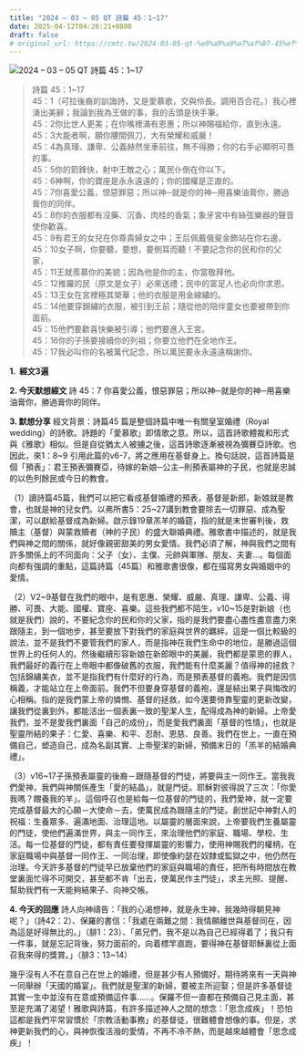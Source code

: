 ```yaml
---
title: "2024 – 03 – 05 QT 詩篇 45：1~17"
date: 2025-04-12T04:28:21+0800
draft: false
# original_url: https://cmtc.tw/2024-03-05-qt-%e8%a9%a9%e7%af%87-45%ef%bc%9a117
---
```


![2024 – 03 – 05 QT 詩篇 45：1\~17](/images/qt.jpg  "2024 – 03 – 05 QT 詩篇 45：1\~17")

> 詩篇 45：1\~17  
> 45：1（可拉後裔的訓誨詩，又是愛慕歌，交與伶長。調用百合花。）我心裡湧出美辭；我論到我為王做的事，我的舌頭是快手筆。  
> 45：2你比世人更美；在你嘴裡滿有恩惠；所以神賜福給你，直到永遠。  
> 45：3大能者啊，願你腰間佩刀，大有榮耀和威嚴！  
> 45：4為真理、謙卑、公義赫然坐車前往，無不得勝；你的右手必顯明可畏的事。  
> 45：5你的箭鋒快，射中王敵之心；萬民仆倒在你以下。  
> 45：6神啊，你的寶座是永永遠遠的；你的國權是正直的。  
> 45：7你喜愛公義，恨惡罪惡；所以神─就是你的神─用喜樂油膏你，勝過膏你的同伴。  
> 45：8你的衣服都有沒藥、沉香、肉桂的香氣；象牙宮中有絲弦樂器的聲音使你歡喜。  
> 45：9有君王的女兒在你尊貴婦女之中；王后佩戴俄斐金飾站在你右邊。  
> 45：10女子啊，你要聽，要想，要側耳而聽！不要記念你的民和你的父家，  
> 45：11王就羨慕你的美貌；因為他是你的主，你當敬拜他。  
> 45：12推羅的民（原文是女子）必來送禮；民中的富足人也必向你求恩。  
> 45：13王女在宮裡極其榮華；他的衣服是用金線繡的。  
> 45：14他要穿錦繡的衣服，被引到王前；隨從他的陪伴童女也要被帶到你面前。  
> 45：15他們要歡喜快樂被引導；他們要進入王宮。  
> 45：16你的子孫要接續你的列祖；你要立他們在全地作王。  
> 45：17我必叫你的名被萬代記念，所以萬民要永永遠遠稱謝你。

**1.  經文3遍**

**2. 今天默想經文**
詩 45：7 你喜愛公義，恨惡罪惡；所以神─就是你的神─用喜樂油膏你，勝過膏你的同伴。

**3. 默想分享**
經文背景：詩篇45 篇是整個詩篇中唯一有關皇室婚禮（Royal wedding）的詩歌。詩題的「愛慕歌」即情歌之意。所以，這首詩歌體裁和形式與《雅歌》相似。但是自從猶太人被擄之後，這首詩歌逐漸被視為彌賽亞詩歌。也因此，來1：8\~9 引用此篇的v6-7，將之應用在基督身上。換句話說，這首詩篇是個「預表」：君王預表彌賽亞，待嫁的新娘─公主─則預表屬神的子民，也就是忠誠的以色列餘民或今日的教會。

（1）讀詩篇45篇，我們可以把它看成基督婚禮的預表，基督是新郎，新娘就是教會，也就是神的兒女們。以弗所書5：25\~27講到教會要除去一切罪惡、成為聖潔，可以獻給基督成為新婦。啟示錄19章羔羊的婚筵，指的就是末世審判後，救贖主（基督）與蒙救贖者（神的子民）的盛大聯婚典禮。雅歌書中描述的，就是我們與神之間的關係，就好像親密甜美的男女愛情。我們必須了解，神與我們之間有許多關係上的不同面向：父子（女）、主僕、元帥與軍隊、朋友、夫妻…。每個面向都有強調的重點，這篇詩篇（45篇）和雅歌書很像，都在描寫男女與婚姻中的愛情。

（2）V2\~9基督在我們的眼中，是有恩惠、榮耀、威嚴、真理、謙卑、公義、得勝、可畏、大能、國權、寶座、喜樂。這些我們都不陌生，v10\~15是對新娘（也就是我們）說的，不要紀念你的民和你的父家，指的是我們要盡心盡性盡意盡力來跟隨主，到一個地步，甚至要放下對我們的家庭與世界的羈絆。這是一個比較級的說法，並不是我們不要管我們的家人，而是指神在我們生命中的地位，是勝過這個世界上的任何人的。然後繼續形容新娘在新郎眼中的美麗，我們都是蒙恩的罪人，我們最好的義行在上帝眼中都像破舊的衣服，我們能有什麼美麗？值得神的拯救？包括錦繡美衣，並不是指我們有什麼好的行為，而是預表基督的義袍。我們是因信稱義，才能站立在上帝面前。我們不但要身穿基督的義袍，還是結出果子與悔改的心相稱。指的是我們蒙上帝的憐憫、基督的拯救，如今還要倚靠聖靈的更新改變，讓我們從裏到外，都能活出一個表裏一致的聖潔人生，配得成為神的新婦。上帝愛我們，並不是愛我們裏面「自己的成份」，而是愛我們裏面「基督的性情」，也就是聖靈所結的果子：仁愛、喜樂、和平、忍耐、恩慈、良善。我們在世上，一直在預備自己，塑造自己，成為名副其實、上帝聖潔的新婦，預備末日的「羔羊的結婚典禮」。

（3）v16\~17子孫預表屬靈的後裔－跟隨基督的門徒，將要與主一同作王。當我我們愛神，我們與神關係產生「愛的結晶」，就是門徒。耶穌對彼得說了三次：「你愛我嗎？餵養我的羊」。這個呼召也是給每一位基督的門徒的，我們愛神，就一定要完成基督最大的心願－大使命－去，使萬民成為跟隨主的門徒。創世記中神對人的祝福：生養眾多、遍滿地面、治理這地。以屬靈的層面來說，上帝要我們生養屬靈的門徒，使他們遍滿世界，與主一同作王，來治理他們的家庭、職場、學校、生活。每一位基督的門徒，都有責任要發揮屬靈的影響力，使用神賜我們的權柄，在家庭職場中與基督一同作王、一同治理，即使像約瑟在奴隸或監獄之中，他仍然在治理。今天許多基督的門徒早已放棄他們的家庭與職場的責任，把所有時間放在教堂裏面忙得不可開交，甚至都不肯「出去，使萬民作主門徒」，求主光照、提醒、幫助我們有一天能夠結果子、向神交帳。

**4. 今天的回應**
詩人向神禱告：「我的心渴想神，就是永生神，我幾時得朝見神呢？」（詩42：2）、保羅的書信：「我處在兩難之間：我情願離世與基督同在，因為這是好得無比的。」（腓1：23）、「弟兄們，我不是以為自己已經得着了；我只有一件事，就是忘記背後，努力面前的，向着標竿直跑，要得神在基督耶穌裏從上面召我來得的獎賞。」（腓3：13\~14）

幾乎沒有人不在意自己在世上的婚禮，但是甚少有人預備好，期待將來有一天與神一同舉辦「天國的婚宴」。我們就是聖潔的新婦，要被主所迎娶；但是許多基督徒其實一生中並沒有在意或預備這件事……。保羅不但一直都在預備自己見主面，甚至是充滿了渴望！雅歌與詩篇，有許多描述神人之間的想念：「思念成疾」！恐怕這都是我們平常習慣於「宗教活動事務」的基督徒，很難體會想像的事。但是，求神更新我們的心，與神恢復活潑的愛情，不再不冷不熱，而是越來越體會「思念成疾」！
